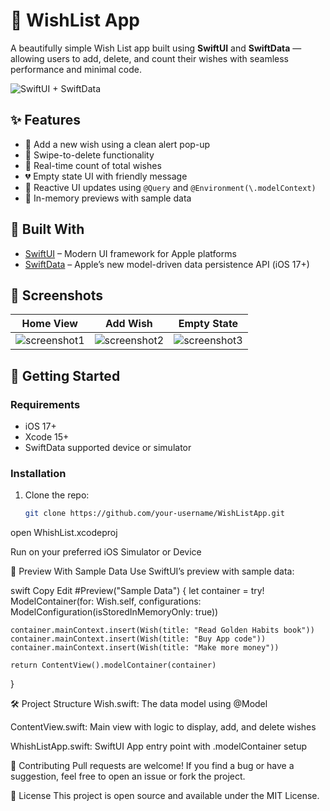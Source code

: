 # 📜 WishList App

A beautifully simple Wish List app built using **SwiftUI** and **SwiftData** — allowing users to add, delete, and count their wishes with seamless performance and minimal code.

![SwiftUI + SwiftData](https://github.com/your-username/WishListApp/assets/banner.png)

## ✨ Features

- 📌 Add a new wish using a clean alert pop-up
- 🧹 Swipe-to-delete functionality
- 🔢 Real-time count of total wishes
- 💔 Empty state UI with friendly message
- 🔁 Reactive UI updates using `@Query` and `@Environment(\.modelContext)`
- 🧪 In-memory previews with sample data

## 🧰 Built With

- [SwiftUI](https://developer.apple.com/xcode/swiftui/) – Modern UI framework for Apple platforms
- [SwiftData](https://developer.apple.com/documentation/swiftdata/) – Apple’s new model-driven data persistence API (iOS 17+)

## 📸 Screenshots

| Home View | Add Wish | Empty State |
|-----------|----------|-------------|
| ![screenshot1](assets/home.png) | ![screenshot2](assets/add.png) | ![screenshot3](assets/empty.png) |

## 🚀 Getting Started

### Requirements

- iOS 17+
- Xcode 15+
- SwiftData supported device or simulator

### Installation

1. Clone the repo:
   ```bash
   git clone https://github.com/your-username/WishListApp.git
   
open WhishList.xcodeproj

Run on your preferred iOS Simulator or Device

🧪 Preview With Sample Data
Use SwiftUI’s preview with sample data:

swift
Copy
Edit
#Preview("Sample Data") {
    let container = try! ModelContainer(for: Wish.self, configurations: ModelConfiguration(isStoredInMemoryOnly: true))
    
    container.mainContext.insert(Wish(title: "Read Golden Habits book"))
    container.mainContext.insert(Wish(title: "Buy App code"))
    container.mainContext.insert(Wish(title: "Make more money"))
    
    return ContentView().modelContainer(container)
}

🛠️ Project Structure
Wish.swift: The data model using @Model

ContentView.swift: Main view with logic to display, add, and delete wishes

WhishListApp.swift: SwiftUI App entry point with .modelContainer setup

🙌 Contributing
Pull requests are welcome! If you find a bug or have a suggestion, feel free to open an issue or fork the project.

📄 License
This project is open source and available under the MIT License.
